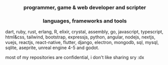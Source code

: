 <h3 align="center">programmer, game & web developer and scripter</h3>

<h3 align="center">languages, frameworks and tools</h3>

  dart, ruby, rust, erlang, R, elixir, crystal, assembly, go, javascript, typescript, html&css, tailwind, bootstrap, expressjs, python, angular, nodejs, nextjs, vuejs, reactjs, react-native, flutter, django, electron, mongodb, sql, mysql, sqlite, aseprite, unreal engine 4-5 and godot.

most of my repositories are confidential, i don't like sharing sry :dx
